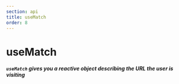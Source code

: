 ```yaml
---
section: api
title: useMatch
order: 8
---
```


# useMatch

##### `useMatch` gives you a reactive object describing the URL the user is visiting
